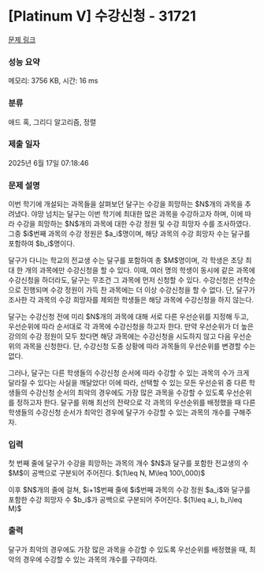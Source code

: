 # [Platinum V] 수강신청 - 31721 

[문제 링크](https://www.acmicpc.net/problem/31721) 

### 성능 요약

메모리: 3756 KB, 시간: 16 ms

### 분류

애드 혹, 그리디 알고리즘, 정렬

### 제출 일자

2025년 6월 17일 07:18:46

### 문제 설명

<p>이번 학기에 개설되는 과목들을 살펴보던 달구는 수강을 희망하는 $N$개의 과목을 추려냈다. 야망 넘치는 달구는 이번 학기에 최대한 많은 과목을 수강하고자 하며, 이에 따라 수강을 희망하는 $N$개의 과목에 대한 수강 정원 및 수강 희망자 수를 조사하였다. 그중 $i$번째 과목의 수강 정원은 $a_i$명이며, 해당 과목의 수강 희망자 수는 달구를 포함하여 $b_i$명이다.</p>

<p>달구가 다니는 학교의 전교생 수는 달구를 포함하여 총 $M$명이며, 각 학생은 초당 최대 한 개의 과목에만 수강신청을 할 수 있다. 이때, 여러 명의 학생이 동시에 같은 과목에 수강신청을 하더라도, 달구는 무조건 그 과목에 먼저 신청할 수 있다. 수강신청은 선착순으로 진행되며 수강 정원이 가득 찬 과목에는 더 이상 수강신청을 할 수 없다. 단, 달구가 조사한 각 과목의 수강 희망자를 제외한 학생들은 해당 과목에 수강신청을 하지 않는다.</p>

<p>달구는 수강신청 전에 미리 $N$개의 과목에 대해 서로 다른 우선순위를 지정해 두고, 우선순위에 따라 순서대로 각 과목에 수강신청을 하고자 한다. 만약 우선순위가 더 높은 강의의 수강 정원이 모두 찼다면 해당 과목에는 수강신청을 시도하지 않고 다음 우선순위의 과목을 신청한다. 단, 수강신청 도중 상황에 따라 과목들의 우선순위를 변경할 수는 없다.</p>

<p>그러나, 달구는 다른 학생들의 수강신청 순서에 따라 수강할 수 있는 과목의 수가 크게 달라질 수 있다는 사실을 깨달았다! 이에 따라, 선택할 수 있는 모든 우선순위 중 다른 학생들의 수강신청 순서의 최악의 경우에도 가장 많은 과목을 수강할 수 있도록 우선순위를 정하고자 한다. 달구를 위해 최선의 전략으로 각 과목의 우선순위를 배정했을 때 다른 학생들의 수강신청 순서가 최악인 경우에 달구가 수강할 수 있는 과목의 개수를 구해주자.</p>

### 입력 

 <p>첫 번째 줄에 달구가 수강을 희망하는 과목의 개수 $N$과 달구를 포함한 전교생의 수 $M$이 공백으로 구분되어 주어진다. $(1\leq N, M\leq 100\,000)$</p>

<p>이후 $N$개의 줄에 걸쳐, $i+1$번째 줄에 $i$번째 과목의 수강 정원 $a_i$와 달구를 포함한 수강 희망자 수 $b_i$가 공백으로 구분되어 주어진다. $(1\leq a_i, b_i\leq M)$</p>

### 출력 

 <p>달구가 최악의 경우에도 가장 많은 과목을 수강할 수 있도록 우선순위를 배정했을 때, 최악의 경우에 수강할 수 있는 과목의 개수를 구하여라.</p>


